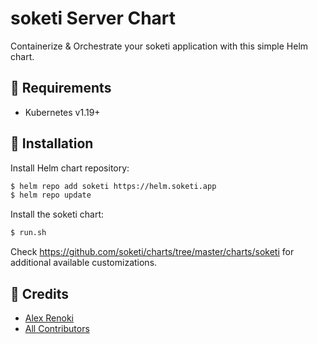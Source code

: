 soketi Server Chart
===================

Containerize & Orchestrate your soketi application with this simple Helm chart.

## 🛑 Requirements

- Kubernetes v1.19+

## 🚀 Installation

Install Helm chart repository:

```bash
$ helm repo add soketi https://helm.soketi.app
$ helm repo update
```

Install the soketi chart:

```bash
$ run.sh
```

Check https://github.com/soketi/charts/tree/master/charts/soketi for additional available customizations.

## 🎉 Credits

- [Alex Renoki](https://github.com/rennokki)
- [All Contributors](../../../../contributors)